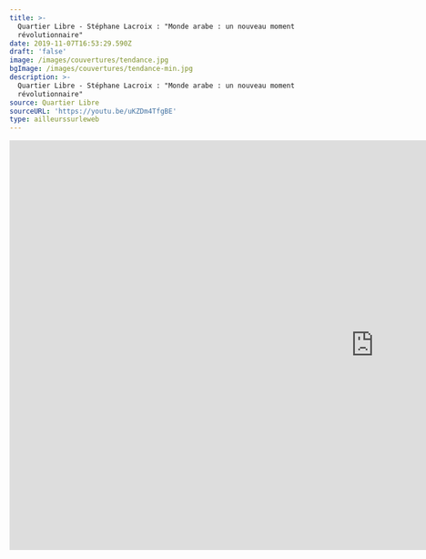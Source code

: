 ```yaml
---
title: >-
  Quartier Libre - Stéphane Lacroix : "Monde arabe : un nouveau moment
  révolutionnaire"
date: 2019-11-07T16:53:29.590Z
draft: 'false'
image: /images/couvertures/tendance.jpg
bgImage: /images/couvertures/tendance-min.jpg
description: >-
  Quartier Libre - Stéphane Lacroix : "Monde arabe : un nouveau moment
  révolutionnaire"
source: Quartier Libre
sourceURL: 'https://youtu.be/uKZDm4TfgBE'
type: ailleurssurleweb
---
```

<iframe width="1280" height="720" src="https://www.youtube.com/embed/uKZDm4TfgBE" frameborder="0" allow="accelerometer; autoplay; encrypted-media; gyroscope; picture-in-picture" allowfullscreen></iframe>
